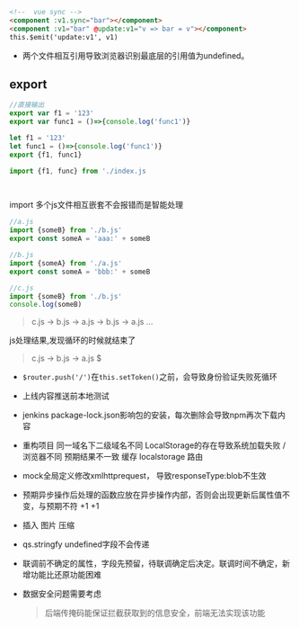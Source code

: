 ```html
<!--  vue sync -->
<component :v1.sync="bar"></component>
<component :v1="bar" @update:v1="v => bar = v"></component>
this.$emit('update:v1', v1)
```

* 两个文件相互引用导致浏览器识别最底层的引用值为undefined。
## export
```js
//直接输出
export var f1 = '123'
export var func1 = ()=>{console.log('func1')}

let f1 = '123'
let func1 = ()=>{console.log('func1')}
export {f1, func1}

import {f1, func} from './index.js




```


import 多个js文件相互嵌套不会报错而是智能处理
```js
//a.js
import {someB} from './b.js'
export const someA = 'aaa:' + someB

//b.js
import {someA} from './a.js'
export const someA = 'bbb:' + someB

//c.js
import {someB} from './b.js'
console.log(someB)

```
>c.js -> b.js -> a.js -> b.js -> a.js ...

js处理结果,发现循环的时候就结束了

>c.js -> b.js -> a.js $
* `$router.push('/')`在`this.setToken()`之前，会导致身份验证失败死循环
* 上线内容推送前本地测试
* jenkins package-lock.json影响包的安装，每次删除会导致npm再次下载内容
* 重构项目 同一域名下二级域名不同 LocalStorage的存在导致系统加载失败 / 浏览器不同 预期结果不一致 缓存 localstorage 路由
* mock全局定义修改xmlhttprequest， 导致responseType:blob不生效
* 预期异步操作后处理的函数应放在异步操作内部，否则会出现更新后属性值不变，与预期不符 +1 +1
* 插入 图片 压缩
* qs.stringfy undefined字段不会传递


* 联调前不确定的属性，字段先预留，待联调确定后决定。联调时间不确定，新增功能比还原功能困难
* 数据安全问题需要考虑

  >后端传掩码能保证拦截获取到的信息安全，前端无法实现该功能